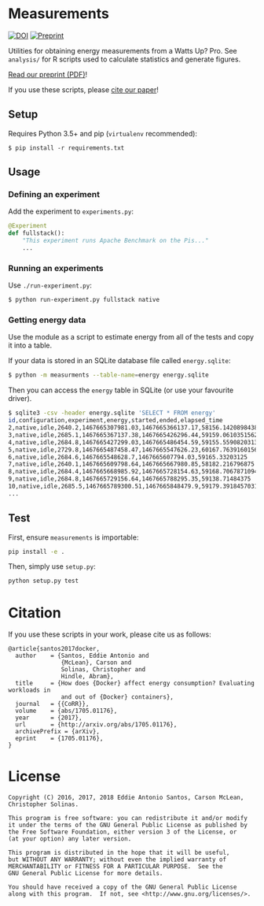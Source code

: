Measurements
============

[![DOI](https://zenodo.org/badge/DOI/10.5281/zenodo.1215174.svg)](https://doi.org/10.5281/zenodo.1215174)
[![Preprint](https://img.shields.io/badge/preprint-14%20pages-green.svg)][Paper URI]


Utilities for obtaining energy measurements from a Watts Up? Pro. See
`analysis/` for R scripts used to calculate statistics and generate
figures.

[Read our preprint (PDF)][Paper URI]!

If you use these scripts, please [cite our paper](#citation)!

[Paper URI]: https://arxiv.org/pdf/1705.01176.pdf

Setup
-----

Requires Python 3.5+ and pip (`virtualenv` recommended):

    $ pip install -r requirements.txt

Usage
-----

### Defining an experiment

Add the experiment to `experiments.py`:

```python
@Experiment
def fullstack():
    "This experiment runs Apache Benchmark on the Pis..."
    ...
```

### Running an experiments

Use `./run-experiment.py`:

```sh
$ python run-experiment.py fullstack native
```

### Getting energy data

Use the module as a script to estimate energy from all of the tests and
copy it into a table.

If your data is stored in an SQLite database file called `energy.sqlite`:

```sh
$ python -m measurments --table-name=energy energy.sqlite
```

Then you can access the `energy` table in SQLite (or use your favourite driver).

```sh
$ sqlite3 -csv -header energy.sqlite 'SELECT * FROM energy'
id,configuration,experiment,energy,started,ended,elapsed_time
2,native,idle,2640.2,1467665307981.03,1467665366137.17,58156.1420898438
3,native,idle,2685.1,1467665367137.38,1467665426296.44,59159.0610351562
4,native,idle,2684.8,1467665427299.03,1467665486454.59,59155.5590820313
5,native,idle,2729.8,1467665487458.47,1467665547626.23,60167.7639160156
6,native,idle,2684.6,1467665548628.7,1467665607794.03,59165.33203125
7,native,idle,2640.1,1467665609798.64,1467665667980.85,58182.216796875
8,native,idle,2684.4,1467665668985.92,1467665728154.63,59168.7067871094
9,native,idle,2684.8,1467665729156.64,1467665788295.35,59138.71484375
10,native,idle,2685.5,1467665789300.51,1467665848479.9,59179.3918457031
...
```

Test
----

First, ensure `measurements` is importable:

```sh
pip install -e .
```

Then, simply use `setup.py`:

```sh
python setup.py test
```


Citation
========

If you use these scripts in your work, please cite us as follows:

```bibtext
@article{santos2017docker,
  author    = {Santos, Eddie Antonio and
               {McLean}, Carson and
               Solinas, Christopher and
               Hindle, Abram},
  title     = {How does {Docker} affect energy consumption? Evaluating workloads in
               and out of {Docker} containers},
  journal   = {{CoRR}},
  volume    = {abs/1705.01176},
  year      = {2017},
  url       = {http://arxiv.org/abs/1705.01176},
  archivePrefix = {arXiv},
  eprint    = {1705.01176},
}
```


License
=======

    Copyright (C) 2016, 2017, 2018 Eddie Antonio Santos, Carson McLean, Christopher Solinas.

    This program is free software: you can redistribute it and/or modify
    it under the terms of the GNU General Public License as published by
    the Free Software Foundation, either version 3 of the License, or
    (at your option) any later version.

    This program is distributed in the hope that it will be useful,
    but WITHOUT ANY WARRANTY; without even the implied warranty of
    MERCHANTABILITY or FITNESS FOR A PARTICULAR PURPOSE.  See the
    GNU General Public License for more details.

    You should have received a copy of the GNU General Public License
    along with this program.  If not, see <http://www.gnu.org/licenses/>.

